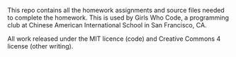 This repo contains all the homework assignments and source files needed to complete the homework.
This is used by Girls Who Code, a programming club at Chinese American International School in San Francisco, CA.

All work released under the MIT licence (code) and Creative Commons 4 license (other writing).
